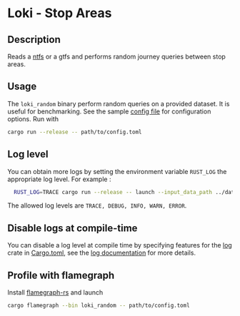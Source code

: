 # Loki - Stop Areas


## Description

Reads a [ntfs][1] or a gtfs and performs random journey queries between stop areas.


## Usage

The `loki_random` binary perform random queries on a provided dataset.
It is useful for benchmarking.
See the sample [config file][6] for configuration options.
Run with

```bash
cargo run --release -- path/to/config.toml
```

## Log level
You can obtain more logs by setting the environment variable `RUST_LOG` the appropriate log level.
For example :

```bash
  RUST_LOG=TRACE cargo run --release -- launch --input_data_path ../data/idfm/ntfs/ --input_data_type ntfs
```

The allowed log levels are `TRACE, DEBUG, INFO, WARN, ERROR`.

## Disable logs at compile-time
You can disable a log level at compile time by specifying features for the [log][2] crate in [Cargo.toml][3], see the [log documentation][4] for more details.

## Profile with flamegraph
Install [flamegraph-rs][5] and launch
```bash
cargo flamegraph --bin loki_random -- path/to/config.toml
```

[1]: https://github.com/CanalTP/ntfs-specification
[2]: https://crates.io/crates/log
[3]: ./Cargo.toml
[4]: https://docs.rs/log/0.4.11/log/#compile-time-filters
[5]: https://github.com/flamegraph-rs/flamegraph
[6]: ./config.toml
